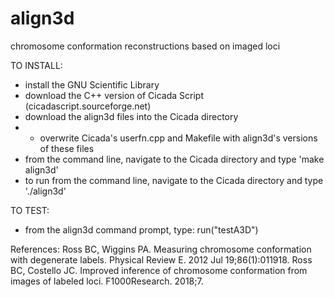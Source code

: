 # align3d
chromosome conformation reconstructions based on imaged loci

TO INSTALL:
* install the GNU Scientific Library
* download the C++ version of Cicada Script (cicadascript.sourceforge.net)
* download the align3d files into the Cicada directory
* * overwrite Cicada's userfn.cpp and Makefile with align3d's versions of these files
* from the command line, navigate to the Cicada directory and type 'make align3d'
* to run from the command line, navigate to the Cicada directory and type './align3d'

TO TEST:
* from the align3d command prompt, type:  run("testA3D")

References:
Ross BC, Wiggins PA. Measuring chromosome conformation with degenerate labels. Physical Review E. 2012 Jul 19;86(1):011918.
Ross BC, Costello JC. Improved inference of chromosome conformation from images of labeled loci. F1000Research. 2018;7.
